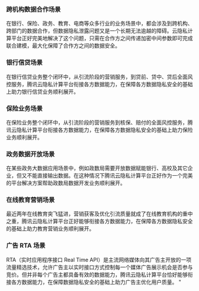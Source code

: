### 跨机构数据合作场景
在银行、保险、政务、教育、电商等众多行业的业务场景中，都会涉及到跨机构、跨部门的数据合作，但数据隐私泄露问题又是一个长期无法逾越的障碍。云隐私计算平台正好完美地解决了这个问题，只需在合作方之间传递加密中间参数即可完成联合建模，最大化保障了合作方之间的数据安全。

### 银行信贷场景
在银行信贷业务整个闭环中，从引流阶段的营销服务，到贷前、贷中、贷后全面风控服务，腾讯云隐私计算平台衔接各方数据能力，在保障各方数据隐私安全的基础上助力银行信贷业务顺利展开。

### 保险业务场景
在保险业务整个闭环中，从引流阶段的营销服务到核保、赔付的全面风控服务，腾讯云隐私计算平台衔接各方数据能力，在保障各方数据隐私安全的基础上助力保险业务顺利展开。

### 政务数据开放场景
在某些政务大数据应用场景中，例如政数局需要开放数据赋能银行、高校及其它企业，但又不能直接输出数据。在这种情况下腾讯云隐私计算平台正好作为一个完美的平台解决方案帮助政数局数据开发业务顺利展开。

### 在线教育营销场景
最近两年在线教育突飞猛进，营销获客及优化引流质量就成了在线教育机构的重中之重，腾讯云隐私计算平台正好能够衔接各方数据能力，在保障各方数据隐私安全的基础上助力教育营销业务顺利展开。

### 广告 RTA 场景
RTA（实时应用程序接口 Real Time API）是主流网络媒体向其广告主开放的一项流量精选技术，允许广告主以实时接口方式控制每一个媒体广告展示机会是否参与竞价。但并非每个广告主都具备有效的数据能力，腾讯云隐私计算平台恰好能够衔接各方数据能力，在保障数据隐私安全的基础上助力广告主优化用户质量。
"
